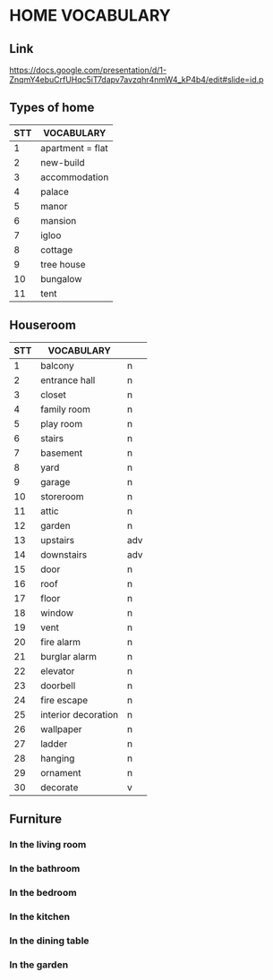 # HOME VOCABULARY

## Link
https://docs.google.com/presentation/d/1-ZnqmY4ebuCrfUHqc5iT7dapv7avzqhr4nmW4_kP4b4/edit#slide=id.p

## Types of home

| STT | VOCABULARY       |
| --- | ---------------- |
| 1   | apartment = flat |
| 2   | new-build        |
| 3   | accommodation    |
| 4   | palace           |
| 5   | manor            |
| 6   | mansion          |
| 7   | igloo            |
| 8   | cottage          |
| 9   | tree house       |
| 10  | bungalow         |
| 11  | tent             |

## Houseroom

| STT | VOCABULARY          |     |
| --- | ------------------- | --- |
| 1   | balcony             | n   |
| 2   | entrance hall       | n   |
| 3   | closet              | n   |
| 4   | family room         | n   |
| 5   | play room           | n   |
| 6   | stairs              | n   |
| 7   | basement            | n   |
| 8   | yard                | n   |
| 9   | garage              | n   |
| 10  | storeroom           | n   |
| 11  | attic               | n   |
| 12  | garden              | n   |
| 13  | upstairs            | adv |
| 14  | downstairs          | adv |
| 15  | door                | n   |
| 16  | roof                | n   |
| 17  | floor               | n   |
| 18  | window              | n   |
| 19  | vent                | n   |
| 20  | fire alarm          | n   |
| 21  | burglar alarm       | n   |
| 22  | elevator            | n   |
| 23  | doorbell            | n   |
| 24  | fire escape         | n   |
| 25  | interior decoration | n   |
| 26  | wallpaper           | n   |
| 27  | ladder              | n   |
| 28  | hanging             | n   |
| 29  | ornament            | n   |
| 30  | decorate            | v   |

## Furniture

### In the living room

### In the bathroom

### In the bedroom

### In the kitchen

### In the dining table

### In the garden

